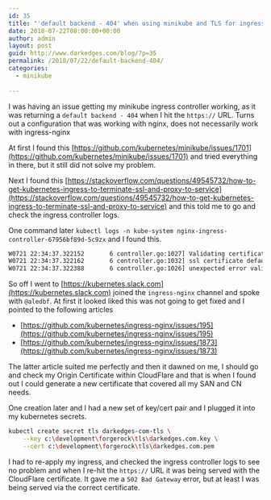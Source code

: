 ```yaml
---
id: 35
title: "'default backend - 404' when using minikube and TLS for ingress"
date: 2018-07-22T08:00:00+00:00
author: admin
layout: post
guid: http://www.darkedges.com/blog/?p=35
permalink: /2018/07/22/default-backend-404/
categories:
  - minikube
  
---
```


I was having an issue getting my minikube ingress controller working, as it was returning a `default backend - 404` when I hit the `https://` URL. Turns out a configuration that was working with nginx, does not necessarily work with ingress-nginx

<!-- more -->

At first I found this [https://github.com/kubernetes/minikube/issues/1701](https://github.com/kubernetes/minikube/issues/1701) and tried everything in there, but it still did not solve my problem.

Next I found this [https://stackoverflow.com/questions/49545732/how-to-get-kubernetes-ingress-to-terminate-ssl-and-proxy-to-service](https://stackoverflow.com/questions/49545732/how-to-get-kubernetes-ingress-to-terminate-ssl-and-proxy-to-service) and this told me to go and check the ingress controller logs. 

One command later `kubectl logs -n kube-system nginx-ingress-controller-67956bf89d-5c9zx` and I found this.

```bash
W0721 22:34:37.322152       6 controller.go:1027] Validating certificate against DNS names. This will be deprecated in a future version.
W0721 22:34:37.322162       6 controller.go:1032] ssl certificate default/darkedges-com-tls does not contain a Common Name or Subject Alternative Name for host as.tpp.forgerockdev.darkedges.com. Reason: x509: certificate is valid for *.darkedges.com, darkedges.com, not as.tpp.forgerockdev.darkedges.com
W0721 22:34:37.322388       6 controller.go:1026] unexpected error validating SSL certificate default/darkedges-com-tls for host as.bank.forgerockdev.darkedges.com. Reason: x509: certificate is valid for *.darkedges.com, darkedges.com, not as.bank.forgerockdev.darkedges.com
```

So off I went to [https://kubernetes.slack.com](https://kubernetes.slack.com) joined the `ingress-nginx` channel and spoke with `@aledbf`. At first it looked liked this was not going to get fixed and I pointed to the following articles

- [https://github.com/kubernetes/ingress-nginx/issues/195](https://github.com/kubernetes/ingress-nginx/issues/195)
- [https://github.com/kubernetes/ingress-nginx/issues/1873](https://github.com/kubernetes/ingress-nginx/issues/1873)

The latter article suited me perfectly and then it dawned on me, I should go and check my Origin Certificate within CloudFlare and that is when I found out I could generate a new certificate that covered all my SAN and CN needs. 

One creation later and I had a new set of key/cert pair and I plugged it into my kubernetes secrets.

```bash
kubectl create secret tls darkedges-com-tls \
    --key c:\development\forgerock\tls\darkedges.com.key \
    --cert c:\development\forgerock\tls\darkedges.com.pem
```

I had to re-apply my ingress, and checked the ingress controller logs to see no problem and when I re-hit the `https://` URL it was being served with the CloudFlare certificate. It gave me a `502 Bad Gateway` error, but at least I was being served via the correct certificate.